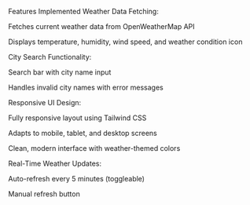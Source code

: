 Features Implemented
Weather Data Fetching:

Fetches current weather data from OpenWeatherMap API

Displays temperature, humidity, wind speed, and weather condition icon

City Search Functionality:

Search bar with city name input

Handles invalid city names with error messages

Responsive UI Design:

Fully responsive layout using Tailwind CSS

Adapts to mobile, tablet, and desktop screens

Clean, modern interface with weather-themed colors

Real-Time Weather Updates:

Auto-refresh every 5 minutes (toggleable)

Manual refresh button
